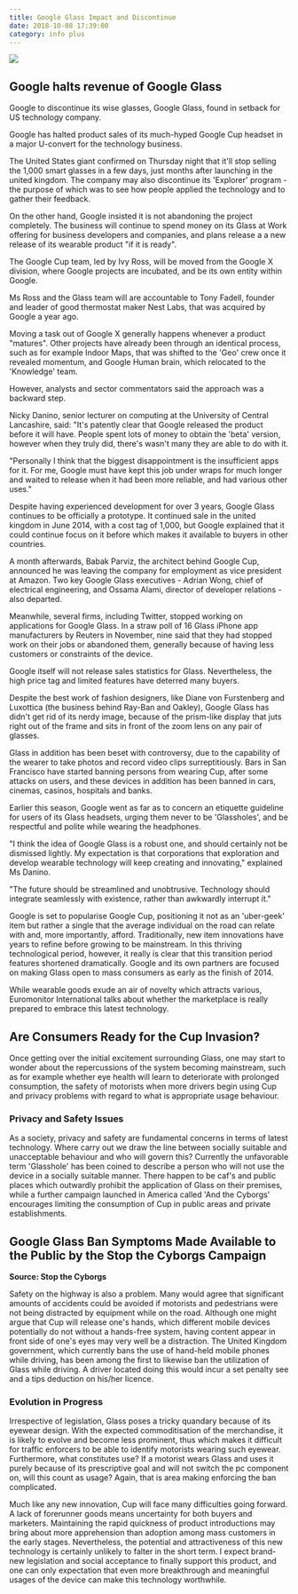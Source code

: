 ```yaml
---
title: Google Glass Impact and Discontinue
date: 2018-10-08 17:39:00
category: info plus
---
```


![](/images/8.jpg)

## Google halts revenue of Google Glass

Google to discontinue its wise glasses, Google Glass, found in setback for US technology company.

Google has halted product sales of its much-hyped Google Cup headset in a major U-convert for the technology business.

<!-- more -->

The United States giant confirmed on Thursday night that it'll stop selling the 1,000 smart glasses in a few days, just months after launching in the united kingdom. The company may also discontinue its 'Explorer' program - the purpose of which was to see how people applied the technology and to gather their feedback.

On the other hand, Google insisted it is not abandoning the project completely. The business will continue to spend money on its Glass at Work offering for business developers and companies, and plans release a a new release of its wearable product "if it is ready".

The Google Cup team, led by Ivy Ross, will be moved from the Google X division, where Google projects are incubated, and be its own entity within Google.

Ms Ross and the Glass team will are accountable to Tony Fadell, founder and leader of good thermostat maker Nest Labs, that was acquired by Google a year ago.

Moving a task out of Google X generally happens whenever a product "matures". Other projects have already been through an identical process, such as for example Indoor Maps, that was shifted to the 'Geo' crew once it revealed momentum, and Google Human brain, which relocated to the 'Knowledge' team.

However, analysts and sector commentators said the approach was a backward step.

Nicky Danino, senior lecturer on computing at the University of Central Lancashire, said: "It's patently clear that Google released the product before it will have. People spent lots of money to obtain the 'beta' version, however when they truly did, there's wasn't many they are able to do with it.

"Personally I think that the biggest disappointment is the insufficient apps for it. For me, Google must have kept this job under wraps for much longer and waited to release when it had been more reliable, and had various other uses."

Despite having experienced development for over 3 years, Google Glass continues to be officially a prototype. It continued sale in the united kingdom in June 2014, with a cost tag of 1,000, but Google explained that it could continue focus on it before which makes it available to buyers in other countries.

A month afterwards, Babak Parviz, the architect behind Google Cup, announced he was leaving the company for employment as vice president at Amazon. Two key Google Glass executives - Adrian Wong, chief of electrical engineering, and Ossama Alami, director of developer relations - also departed.

Meanwhile, several firms, including Twitter, stopped working on applications for Google Glass. In a straw poll of 16 Glass iPhone app manufacturers by Reuters in November, nine said that they had stopped work on their jobs or abandoned them, generally because of having less customers or constraints of the device.

Google itself will not release sales statistics for Glass. Nevertheless, the high price tag and limited features have deterred many buyers.

Despite the best work of fashion designers, like Diane von Furstenberg and Luxottica (the business behind Ray-Ban and Oakley), Google Glass has didn't get rid of its nerdy image, because of the prism-like display that juts right out of the frame and sits in front of the zoom lens on any pair of glasses.

Glass in addition has been beset with controversy, due to the capability of the wearer to take photos and record video clips surreptitiously. Bars in San Francisco have started banning persons from wearing Cup, after some attacks on users, and these devices in addition has been banned in cars, cinemas, casinos, hospitals and banks.

Earlier this season, Google went as far as to concern an etiquette guideline for users of its Glass headsets, urging them never to be 'Glassholes', and be respectful and polite while wearing the headphones.

"I think the idea of Google Glass is a robust one, and should certainly not be dismissed lightly. My expectation is that corporations that exploration and develop wearable technology will keep creating and innovating," explained Ms Danino.

"The future should be streamlined and unobtrusive. Technology should integrate seamlessly with existence, rather than awkwardly interrupt it."

Google is set to popularise Google Cup, positioning it not as an 'uber-geek' item but rather a single that the average individual on the road can relate with and, more importantly, afford. Traditionally, new item innovations have years to refine before growing to be mainstream. In this thriving technological period, however, it really is clear that this transition period features shortened dramatically. Google and its own partners are focused on making Glass open to mass consumers as early as the finish of 2014.

While wearable goods exude an air of novelty which attracts various, Euromonitor International talks about whether the marketplace is really prepared to embrace this latest technology.

## Are Consumers Ready for the Cup Invasion?

Once getting over the initial excitement surrounding Glass, one may start to wonder about the repercussions of the system becoming mainstream, such as for example whether eye health will learn to deteriorate with prolonged consumption, the safety of motorists when more drivers begin using Cup and privacy problems with regard to what is appropriate usage behaviour.

### Privacy and Safety Issues

As a society, privacy and safety are fundamental concerns in terms of latest technology. Where carry out we draw the line between socially suitable and unacceptable behaviour and who will govern this? Currently the unfavorable term 'Glasshole' has been coined to describe a person who will not use the device in a socially suitable manner. There happen to be caf's and public places which outwardly prohibit the application of Glass on their premises, while a further campaign launched in America called 'And the Cyborgs' encourages limiting the consumption of Cup in public areas and private establishments.

## Google Glass Ban Symptoms Made Available to the Public by the Stop the Cyborgs Campaign

__Source: Stop the Cyborgs__

Safety on the highway is also a problem. Many would agree that significant amounts of accidents could be avoided if motorists and pedestrians were not being distracted by equipment while on the road. Although one might argue that Cup will release one's hands, which different mobile devices potentially do not without a hands-free system, having content appear in front side of one's eyes may very well be a distraction. The United Kingdom government, which currently bans the use of hand-held mobile phones while driving, has been among the first to likewise ban the utilization of Glass while driving. A driver located doing this would incur a set penalty see and a tips deduction on his/her licence.

### Evolution in Progress

Irrespective of legislation, Glass poses a tricky quandary because of its eyewear design. With the expected commoditisation of the merchandise, it is likely to evolve and become less prominent, thus which makes it difficult for traffic enforcers to be able to identify motorists wearing such eyewear. Furthermore, what constitutes use? If a motorist wears Glass and uses it purely because of its prescriptive goal and will not switch the pc component on, will this count as usage? Again, that is area making enforcing the ban complicated.

Much like any new innovation, Cup will face many difficulties going forward. A lack of forerunner goods means uncertainty for both buyers and marketers. Maintaining the rapid quickness of product introductions may bring about more apprehension than adoption among mass customers in the early stages. Nevertheless, the potential and attractiveness of this new technology is certainly unlikely to falter in the short term. I expect brand-new legislation and social acceptance to finally support this product, and one can only expectation that even more breakthrough and meaningful usages of the device can make this technology worthwhile.
